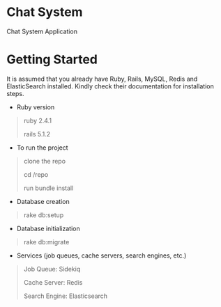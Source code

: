 # Chat System
Chat System Application

# Getting Started
It is assumed that you already have Ruby, Rails, MySQL, Redis and ElasticSearch installed. Kindly check their documentation for installation steps.


* Ruby version
> ruby 2.4.1
>
> rails 5.1.2

* To run the project
> clone the repo
> 
> cd /repo
> 
> run bundle install

* Database creation
> rake db:setup

* Database initialization
> rake db:migrate

* Services (job queues, cache servers, search engines, etc.)
> Job Queue: Sidekiq
>
> Cache Server: Redis
>
> Search Engine: Elasticsearch
